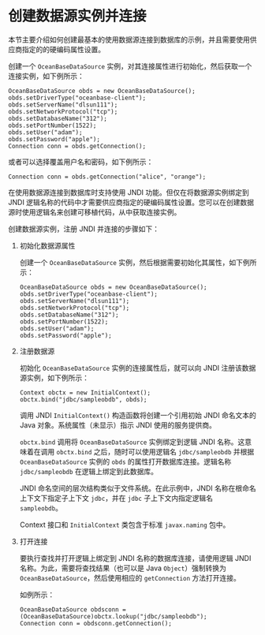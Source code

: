 创建数据源实例并连接 
===============================

本节主要介绍如何创建最基本的使用数据源连接到数据库的示例，并且需要使用供应商指定的的硬编码属性设置。

创建一个 `OceanBaseDataSource` 实例，对其连接属性进行初始化，然后获取一个连接实例，如下例所示：

    OceanBaseDataSource obds = new OceanBaseDataSource();
    obds.setDriverType("oceanbase-client");
    obds.setServerName("dlsun111");
    obds.setNetworkProtocol("tcp");
    obds.setDatabaseName("312");
    obds.setPortNumber(1522);
    obds.setUser("adam");
    obds.setPassword("apple");
    Connection conn = obds.getConnection();



或者可以选择覆盖用户名和密码，如下例所示：

    Connection conn = obds.getConnection("alice", "orange");



在使用数据源连接到数据库时支持使用 JNDI 功能。但仅在将数据源实例绑定到 JNDI 逻辑名称的代码中才需要供应商指定的硬编码属性设置。您可以在创建数据源时使用逻辑名来创建可移植代码，从中获取连接实例。

创建数据源实例，注册 JNDI 并连接的步骤如下：

1. 初始化数据源属性

   创建一个 `OceanBaseDataSource` 实例，然后根据需要初始化其属性，如下例所示：

       OceanBaseDataSource obds = new OceanBaseDataSource();
       obds.setDriverType("oceanbase-client");
       obds.setServerName("dlsun111");
       obds.setNetworkProtocol("tcp");
       obds.setDatabaseName("312");
       obds.setPortNumber(1522);
       obds.setUser("adam");
       obds.setPassword("apple");

   




<!-- -->

2. 注册数据源

   初始化 `OceanBaseDataSource` 实例的连接属性后，就可以向 JNDI 注册该数据源实例，如下例所示：

       Context obctx = new InitialContext();
       obctx.bind("jdbc/sampleobdb", obds);

   

   调用 JNDI `InitialContext()` 构造函数将创建一个引用初始 JNDI 命名文本的 Java 对象。系统属性（未显示）指示 JNDI 使用的服务提供商。

   `obctx.bind` 调用将 `OceanBaseDataSource` 实例绑定到逻辑 JNDI 名称。这意味着在调用 `obctx.bind` 之后，随时可以使用逻辑名 `jdbc/sampleobdb` 并根据 `OceanBaseDataSource` 实例的 `obds` 的属性打开数据库连接。逻辑名称 `jdbc/sampleobdb` 在逻辑上绑定到此数据库。

   JNDI 命名空间的层次结构类似于文件系统。在此示例中，JNDI 名称在根命名上下文下指定子上下文 `jdbc`，并在 `jdbc` 子上下文内指定逻辑名 `sampleobdb`。

   Context 接口和 `InitialContext` 类包含于标准 `javax.naming` 包中。
   




<!-- -->

3. 打开连接

   要执行查找并打开逻辑上绑定到 JNDI 名称的数据库连接，请使用逻辑 JNDI 名称。为此，需要将查找结果（也可以是 Java `Object`）强制转换为 `OceanBaseDataSource`，然后使用相应的 `getConnection` 方法打开连接。

   如例所示：

       OceanBaseDataSource obdsconn = (OceanBaseDataSource)obctx.lookup("jdbc/sampleobdb");
       Connection conn = obdsconn.getConnection();

   



